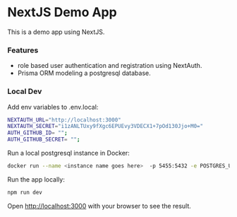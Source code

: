 # NextJS Demo App
This is a demo app using NextJS.  

### Features
* role based user authentication and registration using NextAuth.  
* Prisma ORM modeling a postgresql database.

### Local Dev
Add env variables to .env.local:
```bash
NEXTAUTH_URL="http://localhost:3000"
NEXTAUTH_SECRET="i1zANLTUxy9fXgc6EPUEvy3VDECX1+7pOd130Jjo+M0="
AUTH_GITHUB_ID= "";
AUTH_GITHUB_SECRET= "";
```

Run a local postgresql instance in Docker:
```bash
docker run --name <instance name goes here>  -p 5455:5432 -e POSTGRES_USER=<db username> -e POSTGRES_PASSWORD=<db password> -e POSTGRES_DB=<db name> -d postgres
```

Run the app locally:
```bash
npm run dev
```

Open [http://localhost:3000](http://localhost:3000) with your browser to see the result.